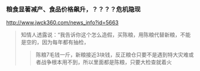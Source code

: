 ### 粮食显著减产、食品价格飙升，？？？？危机隐现
http://www.jwck360.com/news_info?id=5663
>知情人透露说：“我告诉你这个怎么造假，买陈粮，用陈粮代替新粮，不能是空的，因为每年都有抽检，
>>陈粮7毛钱一斤，新粮接近3块钱，反正粮仓只要不是遇到特大灾难或者战争根本用不到，所以里面都是陈粮，只要大检查就着火